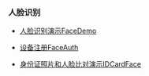 ### 人脸识别


- [人脸识别演示FaceDemo](https://coding.net/u/CoreWise/p/SDK/git/raw/master/apk/face/FaceDemo_release20190718.apk)

- [设备注册FaceAuth](https://coding.net/u/CoreWise/p/SDK/git/raw/master/apk/face/FaceAuth_release20190718.apk)

- [身份证照片和人脸比对演示IDCardFace](https://coding.net/u/CoreWise/p/SDK/git/raw/master/apk/face/IDCardFace_release20190718.apk)
